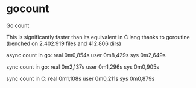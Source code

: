# gocount
Go count


This is significantly faster than its equivalent in C lang thanks to goroutine
(benched on 2.402.919 files and 412.806 dirs)


async count in go:
real    0m0,854s
user    0m8,429s
sys     0m2,649s


sync count in go:
real    0m2,137s
user    0m1,296s
sys     0m0,905s

sync count in C:
real    0m1,108s
user    0m0,211s
sys     0m0,879s

